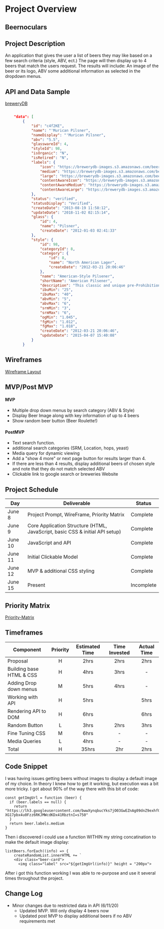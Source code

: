 # Project Overview

## Beernoculars

## Project Description

An application that gives the user a list of beers they may like based on a few search criteria (style, ABV, ect.) The page will then display up to 4 beers that match the users request. The results will include: An image of the beer or its logo, ABV some additional information as selected in the dropdown menus. 

## API and Data Sample

[breweryDB](http://api.brewerydb.com/v2)

```json

    "data": [
        {
            "id": "c4f2KE",
            "name": "'Murican Pilsner",
            "nameDisplay": "'Murican Pilsner",
            "abv": "5.5",
            "glasswareId": 4,
            "styleId": 98,
            "isOrganic": "N",
            "isRetired": "N",
            "labels": {
                "icon": "https://brewerydb-images.s3.amazonaws.com/beer/c4f2KE/upload_jjKJ7g-icon.png",
                "medium": "https://brewerydb-images.s3.amazonaws.com/beer/c4f2KE/upload_jjKJ7g-medium.png",
                "large": "https://brewerydb-images.s3.amazonaws.com/beer/c4f2KE/upload_jjKJ7g-large.png",
                "contentAwareIcon": "https://brewerydb-images.s3.amazonaws.com/beer/c4f2KE/upload_jjKJ7g-contentAwareIcon.png",
                "contentAwareMedium": "https://brewerydb-images.s3.amazonaws.com/beer/c4f2KE/upload_jjKJ7g-contentAwareMedium.png",
                "contentAwareLarge": "https://brewerydb-images.s3.amazonaws.com/beer/c4f2KE/upload_jjKJ7g-contentAwareLarge.png"
            },
            "status": "verified",
            "statusDisplay": "Verified",
            "createDate": "2013-08-19 11:58:12",
            "updateDate": "2018-11-02 02:15:14",
            "glass": {
                "id": 4,
                "name": "Pilsner",
                "createDate": "2012-01-03 02:41:33"
            },
            "style": {
                "id": 98,
                "categoryId": 8,
                "category": {
                    "id": 8,
                    "name": "North American Lager",
                    "createDate": "2012-03-21 20:06:46"
                },
                "name": "American-Style Pilsener",
                "shortName": "American Pilsener",
                "description": "This classic and unique pre-Prohibition American-style Pilsener is straw to deep gold in color. Hop bitterness, flavor and aroma are medium to high, and use of noble-type hops for flavor and aroma is preferred. Up to 25 percent corn and/or rice in the grist should be used. Malt flavor and aroma are medium. This is a light-medium to medium-bodied beer. Sweet corn-like dimethylsulfide (DMS), fruity esters and American hop-derived citrus flavors or aromas should not be perceived. Diacetyl is not acceptable. There should be no chill haze. Competition organizers may wish to subcategorize this style into rice and corn subcategories.",
                "ibuMin": "25",
                "ibuMax": "40",
                "abvMin": "5",
                "abvMax": "6",
                "srmMin": "3",
                "srmMax": "6",
                "ogMin": "1.045",
                "fgMin": "1.012",
                "fgMax": "1.018",
                "createDate": "2012-03-21 20:06:46",
                "updateDate": "2015-04-07 15:40:08"
            }
        }
```

## Wireframes

[Wireframe Layout](https://wireframe.cc/pro/pp/54f2e6a19349492)

## MVP/Post MVP

#### MVP 

- Multiple drop down menus by search category (ABV & Style)
- Display Beer Image along with key information of up to 4 beers
- Show random beer button (Beer Roulette!)

#### PostMVP  

- Text search function. 
- additional search categories (SRM, Location, hops, yeast)
- Media query for dynamic viewing
- Add a "show 4 more" or next page button for results larger than 4.
- If there are less than 4 results, display additional beers of chosen style and note that they do not match selected ABV 
- Clickable link to google search or breweries Website 

## Project Schedule

|  Day | Deliverable | Status
|---|---| ---|
|June 8| Project Prompt, WireFrame, Priority Matrix | Complete
|June 9| Core Application Structure (HTML, JavaScript, basic CSS & initial API setup)| Complete
|June 10| JavaScript and API  | Complete
|June 11| Initial Clickable Model  | Complete
|June 12| MVP & additional CSS styling | Complete
|June 15| Present | Incomplete

## Priority Matrix

[Priority-Matrix](https://app.conceptboard.com/board/aueq-65r2-izir-3ftc-qfpt)

## Timeframes


| Component | Priority | Estimated Time | Time Invested | Actual Time |
| --- | :---: |  :---: | :---: | :---: |
| Proposal | H | 2hrs | 2hrs | 2hrs | 2hrs |
| Building base HTML & CSS | H | 4hrs | 3hrs | - |
| Adding Drop down menus | M | 5hrs| 4hrs | - |
| Working with API | H | 5hrs| | 5hrs | - |
| Rendering API to DOM | H | 6hrs| | 6hrs | - |
| Random Button | L | 3hrs | 2hrs | 3hrs |
| Fine Tuning CSS | M | 6hrs | - | - |
| Media Queries | L | 4hrs | - | -|
| Total | H | 35hrs| 2hr | 2hrs |

## Code Snippet

I was having issues getting beers without images to display a default image of my choice. In theory I knew how to get it working, but execution was a bit more tricky. I got about 90% of the way there with this bit of code:

```
const getImgUrl = function (beer) {
  if (beer.labels == null) {
    return "https://lh3.googleusercontent.com/bwwXynqbucYks7jO03GwEZnAg09dnZ9exhf0R2ZakWw_j2IHnK0NloicgoQaHx-XG17pbx4u0Fzz6RKJMWcdKDx41RbztnI=s750"
  }
  return beer.labels.medium
}
```

Then i discovered i could use a function WITHIN my string concatination to make the default image display:

```
listBeers.forEach((info) => {
    createRandomList.innerHTML += `
    <div class="beer-card">
      <img class="label" src="${getImgUrl(info)}" height = "200px">
```

After i got this function working I was able to re-purpose and use it several times throughout the project. 

## Change Log
- Minor changes due to restricted data in API (6/11/20)
    - Updated MVP. Will only display 4 beers now
    - Updated post MVP to display additional beers if no ABV requirements met
